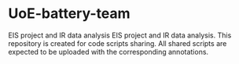 # UoE-battery-team
EIS project and IR data analysis
EIS project and IR data analysis. 
This repository is created for code scripts sharing. 
All shared scripts are expected to be uploaded with the corresponding annotations.
